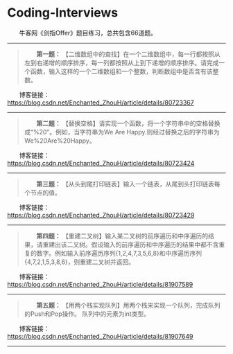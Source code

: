 # Coding-Interviews
&#160; &#160; &#160; &#160;牛客网《剑指Offer》题目练习，总共包含66道题。

---


> &#160; &#160; &#160; &#160;**第一题：** 【二维数组中的查找】在一个二维数组中，每一行都按照从左到右递增的顺序排序，每一列都按照从上到下递增的顺序排序。请完成一个函数，输入这样的一个二维数组和一个整数，判断数组中是否含有该整数。

&#160; &#160; &#160; &#160;博客链接：https://blog.csdn.net/Enchanted_ZhouH/article/details/80723367

---


> &#160; &#160; &#160; &#160;**第二题：** 【替换空格】请实现一个函数，将一个字符串中的空格替换成“%20”。例如，当字符串为We Are Happy.则经过替换之后的字符串为We%20Are%20Happy。

&#160; &#160; &#160; &#160;博客链接：https://blog.csdn.net/Enchanted_ZhouH/article/details/80723424

---


> &#160; &#160; &#160; &#160;**第三题：** 【从头到尾打印链表】输入一个链表，从尾到头打印链表每个节点的值。

&#160; &#160; &#160; &#160;博客链接：https://blog.csdn.net/Enchanted_ZhouH/article/details/80723429

---


> &#160; &#160; &#160; &#160;**第四题：** 【重建二叉树】输入某二叉树的前序遍历和中序遍历的结果，请重建出该二叉树。假设输入的前序遍历和中序遍历的结果中都不含重复的数字。例如输入前序遍历序列{1,2,4,7,3,5,6,8}和中序遍历序列{4,7,2,1,5,3,8,6}，则重建二叉树并返回。

&#160; &#160; &#160; &#160;博客链接：https://blog.csdn.net/Enchanted_ZhouH/article/details/81907589

---


> &#160; &#160; &#160; &#160;**第五题：** 【用两个栈实现队列】用两个栈来实现一个队列，完成队列的Push和Pop操作。 队列中的元素为int类型。

&#160; &#160; &#160; &#160;博客链接：https://blog.csdn.net/Enchanted_ZhouH/article/details/81907649

---








